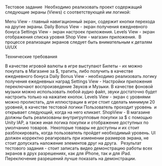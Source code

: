 Тестовое задание 
Необходимо реализовать проект содержащий следующие экраны (Views) с соответствующей им логикой:

Menu View - главный навигационный экран, содержит кнопки перехода на другие экраны.
Daily Bonus View - экран получения ежедневного бонуса
Settings View - экран настроек приложения.
Levels View - экран отображения списка уровня
Shop View - магазин приложения. 
В процессе реализации экранов следует быть внимательным к деталям UI/UX 

Технические требования

В качестве игровой валюты в игре выступают Билеты - их можно покупать в Магазине за $, тратить, либо получить в качестве ежедневного бонуса
Daily Bonus View - необходимо реализовать логику получения ежедневных наград
Settings View - Настройки приложения переключают воспроизведение Звуков и Музыки. В качестве фоновой музыки можно использовать любой аудио файл, звуки достаточно будет настроить только на нажатие кнопок.
Levels View - экран с уровнями можно пролистать, для иллюстрации в игре стоит сделать минимум 20 уровней, в качестве тестовой логики Пользователь проходит уровень  и открывает следующий, когда на него кликает.
ShopView - В магазине должны быть реализованы внутригрупповые покупки за $ с помощью Unity IAP, а также иная логика покупки и отображение доступных по умолчанию товаров.  Некоторые товары не доступны и их стоит разблокировать, когда пользователь пройдет необходимый уровень.
UI должен корректно реагировать при изменении размеров экрана, не стоит допускать наложение элементов друг на друга. 
 Результат тестового задания - стоит записать видео демонстрацию работы всех экранов в друх разрешениях, как для iPhone, так и для iPad.  Переключение разрешений лучше показать на демонстрации.
